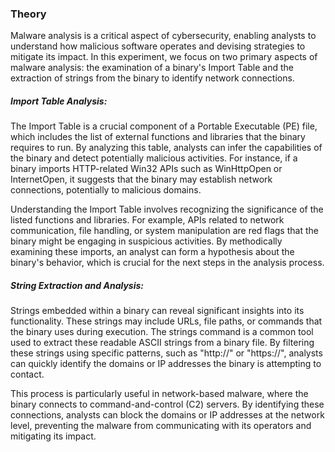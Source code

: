 ### Theory
Malware analysis is a critical aspect of cybersecurity, enabling analysts to understand how malicious software operates and devising strategies to mitigate its impact. In this experiment, we focus on two primary aspects of malware analysis: the examination of a binary's Import Table and the extraction of strings from the binary to identify network connections.

##### Import Table Analysis:

The Import Table is a crucial component of a Portable Executable (PE) file, which includes the list of external functions and libraries that the binary requires to run. By analyzing this table, analysts can infer the capabilities of the binary and detect potentially malicious activities. For instance, if a binary imports HTTP-related Win32 APIs such as WinHttpOpen or InternetOpen, it suggests that the binary may establish network connections, potentially to malicious domains.

Understanding the Import Table involves recognizing the significance of the listed functions and libraries. For example, APIs related to network communication, file handling, or system manipulation are red flags that the binary might be engaging in suspicious activities. By methodically examining these imports, an analyst can form a hypothesis about the binary's behavior, which is crucial for the next steps in the analysis process.

##### String Extraction and Analysis:

Strings embedded within a binary can reveal significant insights into its functionality. These strings may include URLs, file paths, or commands that the binary uses during execution. The strings command is a common tool used to extract these readable ASCII strings from a binary file. By filtering these strings using specific patterns, such as "http://" or "https://", analysts can quickly identify the domains or IP addresses the binary is attempting to contact.

This process is particularly useful in network-based malware, where the binary connects to command-and-control (C2) servers. By identifying these connections, analysts can block the domains or IP addresses at the network level, preventing the malware from communicating with its operators and mitigating its impact.